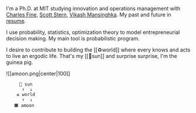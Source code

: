 I'm a Ph.D. at MIT studying innovation and operations management with [Charles Fine](https://www.charles-fine.com/),  [Scott Stern](https://www.scott-stern.com/), [Vikash Mansinghka](https://probcomp-test211190.csail.mit.edu/talks/). My past and future in [resume](https://www.dropbox.com/scl/fi/fa14fcd5ihdq014k6v4h0/Angie-Moon-Resume.pdf?rlkey=y7eerk8e6yx028es2rq7vjmid&dl=0). 

I use probability, statistics, optimization theory to model entrepreneurial decision making. My main tool is probabilistic program. 

I desire to contribute to building the [[♻️world]] where every knows and acts to live an ergodic life. That's my [[🔴sun]] and surprise surprise, I'm the guinea pig.

![[amoon.png|center|100]]


```
     🔴 sun
      ↑  ↓
    ♻️ world
      ↑  ↓  
   🟧 amoon
```

